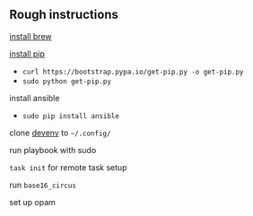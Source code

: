 ## Rough instructions

[install brew](https://brew.sh/)

[install pip](https://pip.pypa.io/en/stable/installing/)
* `curl https://bootstrap.pypa.io/get-pip.py -o get-pip.py`
* `sudo python get-pip.py`

install ansible
* `sudo pip install ansible`

clone [devenv](https://github.com/jerryliu55/devenv) to `~/.config/`

run playbook with sudo

`task init` for remote task setup

run `base16_circus`

set up opam

